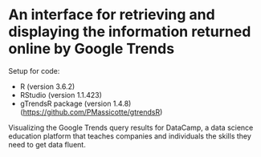 # An interface for retrieving and displaying the information returned online by Google Trends

Setup for code:

  - R (version 3.6.2)
  - RStudio (version 1.1.423)
  - gTrendsR package (version 1.4.8) (https://github.com/PMassicotte/gtrendsR)

Visualizing the Google Trends query results for DataCamp, a data science education platform that teaches companies and individuals the skills they need to get data fluent.
